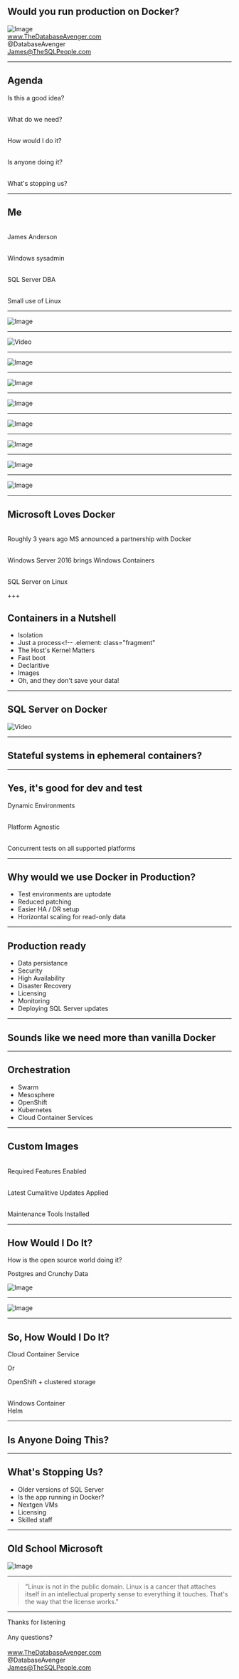 

## Would you run production on Docker?
![Image](./assets/docker.png)
<br>
www.TheDatabaseAvenger.com
<br>
@DatabaseAvenger
<br>
James@TheSQLPeople.com

---

## Agenda

Is this a good idea?

<br> What do we need?

<br> How would I do it?

<br> Is anyone doing it?

<br> What's stopping us?

---

## Me

<br> James Anderson

<br> Windows sysadmin

<br> SQL Server DBA

<br> Small use of Linux

---

![Image](./assets/NadellaGatesBallmer.jpg)

---

![Video](./assets/BallmerDevelopers.gif)

---

![Image](./assets/BallmerTongue.jpg)

---

![Image](./assets/SteveBallmer.jpeg)

---

![Image](./assets/BallmerAndGates.jpg)

---

![Image](./assets/BallmerClippers.jpg)

---

![Image](./assets/BallmerWindowsPhone.jpg)

---

![Image](./assets/BallmerSuit.jpg)

---

![Image](./assets/NadellaMSHeartLinux.jpg)

---

## Microsoft Loves Docker

<br> Roughly 3 years ago MS announced a partnership with Docker<!-- .element: class="fragment" -->

<br> Windows Server 2016 brings Windows Containers<!-- .element: class="fragment" -->

<br> SQL Server on Linux<!-- .element: class="fragment" -->


+++

## Containers in a Nutshell 

* Isolation
* Just a process<!-- .element: class="fragment"
* The Host's Kernel Matters<!-- .element: class="fragment" -->
* Fast boot<!-- .element: class="fragment" -->
* Declaritive<!-- .element: class="fragment" -->
* Images<!-- .element: class="fragment" -->
* Oh, and they don't save your data!<!-- .element: class="fragment" -->

---

## SQL Server on Docker

![Video](./assets/PinkCar.gif)<!-- .element: class="fragment" -->

---

## Stateful systems in ephemeral containers?

---

## Yes, it's good for dev and test

Dynamic Environments<!-- .element: class="fragment" -->

<br>Platform Agnostic<!-- .element: class="fragment" -->

<br>Concurrent tests on all supported platforms<!-- .element: class="fragment" -->

---

## Why would we use Docker in Production?

* Test environments are uptodate
* Reduced patching
* Easier HA / DR setup
* Horizontal scaling for read-only data

---

## Production ready

* Data persistance
* Security
* High Availability
* Disaster Recovery
* Licensing
* Monitoring
* Deploying SQL Server updates

---

## Sounds like we need more than vanilla Docker

---

## Orchestration

* Swarm
* Mesosphere
* OpenShift
* Kubernetes
* Cloud Container Services 

---

## Custom Images

<br> Required Features Enabled

<br> Latest Cumalitive Updates Applied

<br> Maintenance Tools Installed

---

## How Would I Do It?

How is the open source world doing it?<!-- .element: class="fragment" -->

Postgres and Crunchy Data<!-- .element: class="fragment" -->

![Image](./assets/CrunchyDataSolutions.png)<!-- .element: class="fragment" -->

---

![Image](./assets/CrunchyContainers.png)

---

## So, How Would I Do It?

Cloud Container Service

Or

OpenShift + clustered storage 

<br>
Windows Container

<br>	
Helm

---

## Is Anyone Doing This?

---

## What's Stopping Us?

* Older versions of SQL Server
* Is the app running in Docker?
* Nextgen VMs
* Licensing
* Skilled staff

---

## Old School Microsoft

![Image](./assets/SteveBallmer.jpeg)

---

> "Linux is not in the public domain. Linux is a cancer that attaches itself in an intellectual property sense to everything it touches. That's the way that the license works."

---

Thanks for listening
<br>
<br>
Any questions?
<br>
<br>
www.TheDatabaseAvenger.com
<br>
@DatabaseAvenger
<br>
James@TheSQLPeople.com
